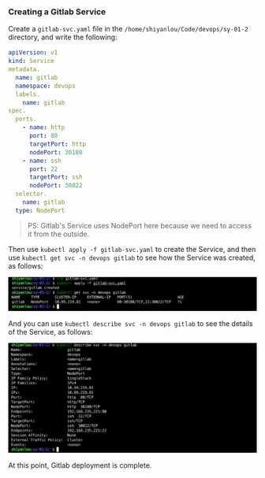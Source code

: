 ### Creating a Gitlab Service

Create a `gitlab-svc.yaml` file in the `/home/shiyanlou/Code/devops/sy-01-2` directory, and write the following:

```yaml
apiVersion: v1
kind: Service
metadata.
  name: gitlab
  namespace: devops
  labels.
    name: gitlab
spec.
  ports.
    - name: http
      port: 80
      targetPort: http
      nodePort: 30180
    - name: ssh
      port: 22
      targetPort: ssh
      nodePort: 30022
  selector.
    name: gitlab
  type: NodePort
```

> PS: Gitlab's Service uses NodePort here because we need to access it from the outside.

Then use `kubectl apply -f gitlab-svc.yaml` to create the Service, and then use `kubectl get svc -n devops gitlab` to see how the Service was created, as follows:

![图片描述](assets/lab-deploying-and-using-gitlab-in-kubernetes-12-0.png)

And you can use `kubectl describe svc -n devops gitlab` to see the details of the Service, as follows:

![图片描述](assets/lab-deploying-and-using-gitlab-in-kubernetes-12-1.png)

At this point, Gitlab deployment is complete.
